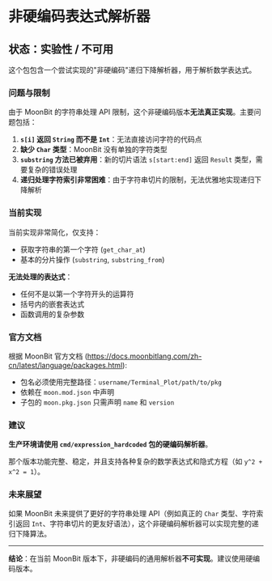 # 非硬编码表达式解析器

## 状态：实验性 / 不可用

这个包包含一个尝试实现的"非硬编码"递归下降解析器，用于解析数学表达式。

### 问题与限制

由于 MoonBit 的字符串处理 API 限制，这个非硬编码版本**无法真正实现**。主要问题包括：

1. **`s[i]` 返回 `String` 而不是 `Int`**：无法直接访问字符的代码点
2. **缺少 `Char` 类型**：MoonBit 没有单独的字符类型
3. **`substring` 方法已被弃用**：新的切片语法 `s[start:end]` 返回 `Result` 类型，需要复杂的错误处理
4. **递归处理字符索引非常困难**：由于字符串切片的限制，无法优雅地实现递归下降解析

### 当前实现

当前实现非常简化，仅支持：
- 获取字符串的第一个字符 (`get_char_at`)
- 基本的分片操作 (`substring`, `substring_from`)

**无法处理的表达式**：
- 任何不是以第一个字符开头的运算符
- 括号内的嵌套表达式
- 函数调用的复杂参数

### 官方文档

根据 MoonBit 官方文档 (https://docs.moonbitlang.com/zh-cn/latest/language/packages.html):
- 包名必须使用完整路径：`username/Terminal_Plot/path/to/pkg`
- 依赖在 `moon.mod.json` 中声明
- 子包的 `moon.pkg.json` 只需声明 `name` 和 `version`

### 建议

**生产环境请使用 `cmd/expression_hardcoded` 包的硬编码解析器**。

那个版本功能完整、稳定，并且支持各种复杂的数学表达式和隐式方程（如 `y^2 + x^2 = 1`）。

### 未来展望

如果 MoonBit 未来提供了更好的字符串处理 API（例如真正的 `Char` 类型、字符索引返回 `Int`、字符串切片的更友好语法），这个非硬编码解析器可以实现完整的递归下降算法。

---

**结论**：在当前 MoonBit 版本下，非硬编码的通用解析器**不可实现**。建议使用硬编码版本。

